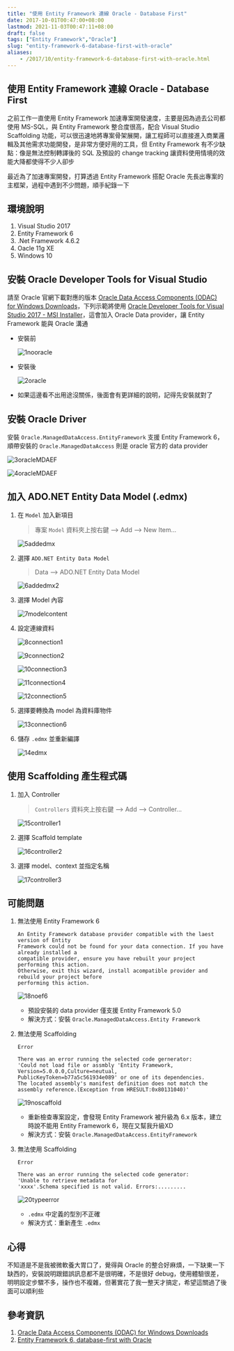 ```yaml
---
title: "使用 Entity Framework 連線 Oracle - Database First"
date: 2017-10-01T00:47:00+08:00
lastmod: 2021-11-03T00:47:11+08:00
draft: false
tags: ["Entity Framework","Oracle"]
slug: "entity-framework-6-database-first-with-oracle"
aliases:
    - /2017/10/entity-framework-6-database-first-with-oracle.html
---
```

## 使用 Entity Framework 連線 Oracle - Database First

之前工作一直使用 Entity Framework 加速專案開發速度，主要是因為過去公司都使用 MS-SQL，與 Entity Framework 整合度很高，配合 Visual Studio Scaffolding 功能，可以很迅速地將專案骨架展開，讓工程師可以直接進入商業邏輯及其他需求功能開發，是非常方便好用的工具，但 Entity Framework 有不少缺點：像是無法控制轉譯後的 SQL 及預設的 change tracking 讓資料使用情境的效能大降都使得不少人卻步

最近為了加速專案開發，打算透過 Entity Framework 搭配 Oracle 先長出專案的主框架，過程中遇到不少問題，順手紀錄一下

## 環境說明

1. Visual Studio 2017
2. Entity Framework 6
3. .Net Framework 4.6.2
4. Oacle 11g XE
5. Windows 10

## 安裝 Oracle Developer Tools for Visual Studio

請至 Oracle 官網下載對應的版本 [Oracle Data Access Components (ODAC) for Windows Downloads](http://www.oracle.com/technetwork/topics/dotnet/downloads/index.html)，下列示範將使用 [Oracle Developer Tools for Visual Studio 2017 - MSI Installer](http://www.oracle.com/technetwork/topics/dotnet/downloads/odacmsidownloadvs2017-3806459.html)，這會加入 Oracle Data provider，讓 Entity Framework 能與 Oracle 溝通

* 安裝前

    ![1nooracle](https://user-images.githubusercontent.com/3851540/31047626-caa18a5c-a640-11e7-86ce-1574c091b919.png)

* 安裝後

    ![2oracle](https://user-images.githubusercontent.com/3851540/31047627-caa2ba4e-a640-11e7-8e01-89b86fceb16f.png)

* 如果這邊看不出用途沒關係，後面會有更詳細的說明，記得先安裝就對了

## 安裝 Oracle Driver

安裝 `Oracle.ManagedDataAccess.EntityFramework` 支援 Entity Framework 6，順帶安裝的 `Oracle.ManagedDataAccess` 則是 oracle 官方的 data provider

![3oracleMDAEF](https://user-images.githubusercontent.com/3851540/31047628-caa610a4-a640-11e7-94d2-dab110f47f6c.png)

![4oracleMDAEF](https://user-images.githubusercontent.com/3851540/31047629-caaa4f20-a640-11e7-98d7-e57d73aaf3c9.png)

## 加入 ADO.NET Entity Data Model (.edmx)

1. 在 `Model` 加入新項目

    > 專案 `Model` 資料夾上按右鍵 --> Add --> New Item...

    ![5addedmx](https://user-images.githubusercontent.com/3851540/31047631-cac94eca-a640-11e7-8763-13da5dc51f7e.png)

2. 選擇 `ADO.NET Entity Data Model`

    > Data --> ADO.NET Entity Data Model

    ![6addedmx2](https://user-images.githubusercontent.com/3851540/31047630-cac859fc-a640-11e7-9d04-f82a158bdbec.png)

3. 選擇 Model 內容

    ![7modelcontent](https://user-images.githubusercontent.com/3851540/31047632-caca9078-a640-11e7-900b-b2215e2f595a.png)

4. 設定連線資料

    ![8connection1](https://user-images.githubusercontent.com/3851540/31047633-cacbca06-a640-11e7-95fd-57de75245da8.png)

    ![9connection2](https://user-images.githubusercontent.com/3851540/31047634-cad2eed0-a640-11e7-9f61-233a2e5d8c42.png)

    ![10connection3](https://user-images.githubusercontent.com/3851540/31047635-cad6474c-a640-11e7-9238-6f3891135898.png)

    ![11connection4](https://user-images.githubusercontent.com/3851540/31047636-caf204b4-a640-11e7-9c7f-e2e48e91d345.png)

    ![12connection5](https://user-images.githubusercontent.com/3851540/31047637-caf29366-a640-11e7-920d-e03f03dff1f2.png)

5. 選擇要轉換為 model 為資料庫物件

    ![13connection6](https://user-images.githubusercontent.com/3851540/31047618-ca75eeb0-a640-11e7-8170-428f369169a5.png)

6. 儲存 `.edmx` 並重新編譯

    ![14edmx](https://user-images.githubusercontent.com/3851540/31047620-ca77c726-a640-11e7-97bc-0db33e847af0.png)

## 使用 Scaffolding 產生程式碼

1. 加入 Controller

    > `Controllers` 資料夾上按右鍵 --> Add --> Controller...

    ![15controller1](https://user-images.githubusercontent.com/3851540/31047619-ca76792a-a640-11e7-93e9-4ba4510d5b5f.png)

2. 選擇 Scaffold template

    ![16controller2](https://user-images.githubusercontent.com/3851540/31047621-ca792be8-a640-11e7-9767-0d20a384a7e3.png)

3. 選擇 model、context 並指定名稱

    ![17controller3](https://user-images.githubusercontent.com/3851540/31047622-ca7b17be-a640-11e7-82ed-62505b295262.png)

## 可能問題

1. 無法使用 Entity Framework 6

    ```log
    An Entity Framework database provider compatible with the laest version of Entity 
    Framework could not be found for your data connection. If you have already installed a 
    compatible provider, ensure you have rebuilt your project performing this action. 
    Otherwise, exit this wizard, install acompatible provider and rebuild your project before 
    performing this action.
    ```

    ![18noef6](https://user-images.githubusercontent.com/3851540/31047623-ca7f4af0-a640-11e7-86e8-8036265b7f02.png)

    * 預設安裝的 data provider 僅支援 Entity Framework 5.0
    * 解決方式：安裝 `Oracle.ManagedDataAccess.Entity Framework`

2. 無法使用 Scaffolding

    ```log
    Error
    
    There was an error running the selected code gernerator:
    'Could not load file or assmbly 'Entity Framework,
    Version=5.0.0.0,Culture=neutual,
    PublicKeyToken=b77a5c561934e089' or one of its dependencies.
    The located assembly's manifest definition does not match the
    assembly reference.(Exception from HRESULT:0x80131040)'
    ```

    ![19noscaffold](https://user-images.githubusercontent.com/3851540/31047624-ca9fd2d4-a640-11e7-9351-765bdae231eb.png)

    * 重新檢查專案設定，會發現 Entity Framework 被升級為 6.x 版本，建立時說不能用 Entity Framework 6，現在又幫我升級XD
    * 解決方式：安裝 `Oracle.ManagedDataAccess.EntityFramework`

3. 無法使用 Scaffolding

    ```log
    Error
    
    There was an error running the selected code generator:
    'Unable to retrieve metadata for 
    'xxxx'.Schema specified is not valid. Errors:.........
    ```

    ![20typeerror](https://user-images.githubusercontent.com/3851540/31047625-ca9fdfa4-a640-11e7-8eca-0ad9a3feeda6.png)

    * `.edmx` 中定義的型別不正確
    * 解決方式：重新產生 `.edmx`

## 心得

不知道是不是我被微軟養大胃口了，覺得與 Oracle 的整合好麻煩，一下缺東一下缺西的，安裝說明跟錯誤訊息都不是很明確，不是很好 debug，使用體驗很差，明明設定步驟不多，操作也不複雜，但著實花了我一整天才搞定，希望這關過了後面可以順利些

## 參考資訊

1. [Oracle Data Access Components (ODAC) for Windows Downloads](http://www.oracle.com/technetwork/topics/dotnet/downloads/index.html)
2. [Entity Framework 6, database-first with Oracle](https://csharp.today/entity-framework-6-database-first-with-oracle/)

